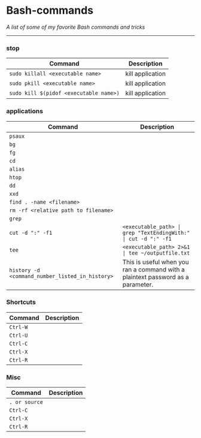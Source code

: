 # Bash-commands
_A list of some of my favorite Bash commands and tricks_



___

### stop

| Command | Description |
| ------- | ----------- |
| `sudo killall <executable name>` | kill application |
| `sudo pkill <executable name>` | kill application |
| `sudo kill $(pidof <executable name>)` | kill application |

### applications

| Command | Description |
| ------- | ----------- |
| `psaux` |  |
| `bg` |  |
| `fg` |  |
| `cd` |  |
| `alias` |  |
| `htop` |  |
| `dd` |  |
| `xxd` |  |
| `find . -name <filename>` |  |
| `rm -rf <relative path to filename>` |  |
| `grep` |  |
| `cut -d ":" -f1` | `<executable_path> \| grep "TextEndingWith:" \| cut -d ":" -f1` |
| `tee` |   `<executable_path> 2>&1 \| tee ~/outputfile.txt` |
| `history -d <command_number_listed_in_history>` | This is useful when you ran a command with a plaintext password as a parameter. |





### Shortcuts

| Command | Description |
| ------- | ----------- |
| `Ctrl-W` |  |
| `Ctrl-U` |  |
| `Ctrl-C` |  |
| `Ctrl-X` |  |
| `Ctrl-R` |  |


### Misc

| Command | Description |
| ------- | ----------- |
| `. or source` |  |
| `Ctrl-C` |  |
| `Ctrl-X` |  |
| `Ctrl-R` |  |
